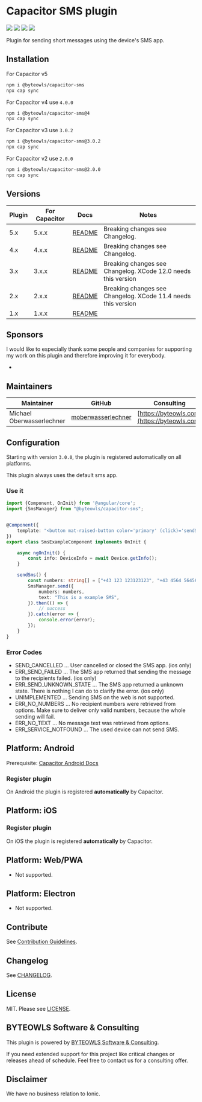 # Capacitor SMS plugin

<a href="#sponsors"><img src="https://img.shields.io/badge/plugin-Sponsors-blue?style=flat-square" /></a>
<a href="https://www.npmjs.com/package/@byteowls/capacitor-sms"><img src="https://img.shields.io/npm/dw/@byteowls/capacitor-sms?style=flat-square" /></a>
<a href="https://www.npmjs.com/package/@byteowls/capacitor-sms"><img src="https://img.shields.io/npm/v/@byteowls/capacitor-sms?style=flat-square" /></a>
<a href="LICENSE"><img src="https://img.shields.io/npm/l/@byteowls/capacitor-sms?style=flat-square" /></a>

Plugin for sending short messages using the device's SMS app.

## Installation

For Capacitor v5
```bash
npm i @byteowls/capacitor-sms
npx cap sync
```

For Capacitor v4 use `4.0.0`
```bash
npm i @byteowls/capacitor-sms@4
npx cap sync
```

For Capacitor v3 use `3.0.2`
```bash
npm i @byteowls/capacitor-sms@3.0.2
npx cap sync
```

For Capacitor v2 use `2.0.0`
```bash
npm i @byteowls/capacitor-sms@2.0.0
npx cap sync
```

## Versions

| Plugin | For Capacitor | Docs                                                                               | Notes                          |
|--------|---------------|------------------------------------------------------------------------------------|--------------------------------|
| 5.x    | 5.x.x         | [README](./README.md)                                                              | Breaking changes see Changelog. |
| 4.x    | 4.x.x         | [README](https://github.com/moberwasserlechner/capacitor-sms/blob/4.0.0/README.md)                                                              | Breaking changes see Changelog. |
| 3.x    | 3.x.x         | [README](https://github.com/moberwasserlechner/capacitor-sms/blob/3.0.2/README.md) | Breaking changes see Changelog. XCode 12.0 needs this version |
| 2.x    | 2.x.x         | [README](https://github.com/moberwasserlechner/capacitor-sms/blob/2.0.0/README.md) | Breaking changes see Changelog. XCode 11.4 needs this version |
| 1.x    | 1.x.x         | [README](https://github.com/moberwasserlechner/capacitor-sms/blob/1.0.0/README.md) |                                |

## Sponsors

I would like to especially thank some people and companies for supporting my work on this plugin and therefore improving it for everybody.

*

## Maintainers

| Maintainer | GitHub | Consulting                                   |
| -----------| -------|----------------------------------------------|
| Michael Oberwasserlechner | [moberwasserlechner](https://github.com/moberwasserlechner) | [https://byteowls.com](https://byteowls.com) |


## Configuration

Starting with version `3.0.0`, the plugin is registered automatically on all platforms.

This plugin always uses the default sms app.

### Use it

```typescript
import {Component, OnInit} from '@angular/core';
import {SmsManager} from "@byteowls/capacitor-sms";


@Component({
    template: "<button mat-raised-button color='primary' (click)='sendSms()'>Send SMS now!</button>"
})
export class SmsExampleComponent implements OnInit {

    async ngOnInit() {
        const info: DeviceInfo = await Device.getInfo();
    }

    sendSms() {
        const numbers: string[] = ["+43 123 123123123", "+43 4564 56456456"];
        SmsManager.send({
            numbers: numbers,
            text: "This is a example SMS",
        }).then(() => {
            // success
        }).catch(error => {
            console.error(error);
        });
    }
}
```

### Error Codes

* SEND_CANCELLED ... User cancelled or closed the SMS app. (ios only)
* ERR_SEND_FAILED ... The SMS app returned that sending the message to the recipients failed. (ios only)
* ERR_SEND_UNKNOWN_STATE ... The SMS app returned a unknown state. There is nothing I can do to clarify the error. (ios only)
* UNIMPLEMENTED ... Sending SMS on the web is not supported.
* ERR_NO_NUMBERS ... No recipient numbers were retrieved from options. Make sure to deliver only valid numbers, because the whole sending will fail.
* ERR_NO_TEXT ... No message text was retrieved from options.
* ERR_SERVICE_NOTFOUND ... The used device can not send SMS.

## Platform: Android

Prerequisite: [Capacitor Android Docs](https://capacitor.ionicframework.com/docs/android/configuration)

### Register plugin
On Android the plugin is registered **automatically** by Capacitor.

## Platform: iOS

### Register plugin
On iOS the plugin is registered **automatically** by Capacitor.

## Platform: Web/PWA

- Not supported.

## Platform: Electron

- Not supported.

## Contribute
See [Contribution Guidelines](./.github/CONTRIBUTING.md).

## Changelog
See [CHANGELOG](./CHANGELOG.md).

## License
MIT. Please see [LICENSE](./LICENSE).

## BYTEOWLS Software & Consulting

This plugin is powered by [BYTEOWLS Software & Consulting](https://byteowls.com).

If you need extended support for this project like critical changes or releases ahead of schedule. Feel free to contact us for a consulting offer.

## Disclaimer

We have no business relation to Ionic.

